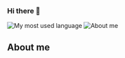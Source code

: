 ### Hi there 👋

<!--
**WwwwwdJ/WwwwwdJ** is a ✨ _special_ ✨ repository because its `README.md` (this file) appears on your GitHub profile.

Here are some ideas to get you started:

- 🔭 I’m currently working on ...
- 🌱 I’m currently learning ...
- 👯 I’m looking to collaborate on ...
- 🤔 I’m looking for help with ...
- 💬 Ask me about ...
- 📫 How to reach me: ...
- 😄 Pronouns: ...
- ⚡ Fun fact: ...
-->

![My most used language](https://github-readme-stats.vercel.app/api/top-langs/?username=WwwwwdJ&layout=compact)  ![About me](https://github-readme-stats.vercel.app/api?username=WwwwwdJ&show_icons=true&theme=Showingicons)

## About me


